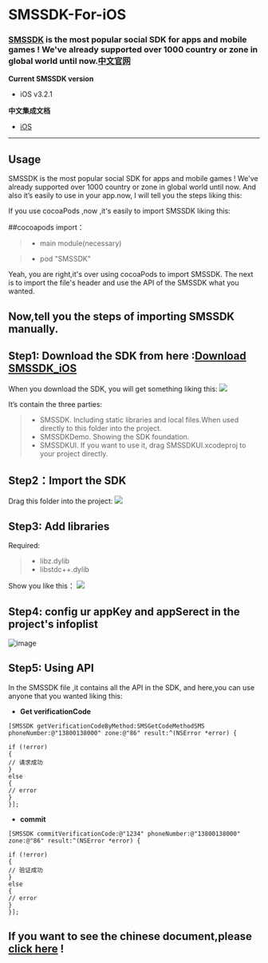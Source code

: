 # SMSSDK-For-iOS

### [SMSSDK](http://sms.mob.com/) is the most popular social SDK for apps and mobile games ! We've already supported over 1000 country or zone in global world  until now.[中文官网](http://sms.mob.com/)

**Current SMSSDK version**

- iOS v3.2.1

**中文集成文档**

- [iOS](http://wiki.mob.com/%E5%BF%AB%E9%80%9F%E9%9B%86%E6%88%90-11/)

- - - - -

## Usage
SMSSDK is the most popular social SDK for apps and mobile games ! We've already supported over 1000 country or zone in global world  until now. And also it’s easily to use in your app.now, I will tell you the steps liking this:

If you use cocoaPods ,now ,it's easily to import SMSSDK liking this:

##cocoapods import：

> * main module(necessary)

> * pod "SMSSDK"

Yeah, you are right,it's over using cocoaPods to import SMSSDK. The next is to import the file's header and use the API of the SMSSDK what you wanted.

## Now,tell you the steps of importing SMSSDK manually.

## Step1: Download the SDK from here :[Download SMSSDK_iOS](http://www.mob.com/#/downloadDetail/SMS/ios)

When you download the SDK, you will get something liking this:
![](http://upload-images.jianshu.io/upload_images/4131265-e6a95e82b977bd69.png?imageMogr2/auto-orient/strip%7CimageView2/2/w/1240)

It’s contain the three parties:

> * SMSSDK. Including static libraries and local files.When used directly to this folder into the project.
> * SMSSDKDemo. Showing the SDK foundation.
> * SMSSDKUI. If you want to use it, drag SMSSDKUI.xcodeproj to your project directly.

## Step2：Import the SDK

Drag  this folder into the project:
![](http://upload-images.jianshu.io/upload_images/4131265-d1c81101c46f7707.png?imageMogr2/auto-orient/strip%7CimageView2/2/w/1240)

## Step3: Add libraries 

Required:

> *  libz.dylib
> * libstdc++.dylib

Show you like this：
![](http://upload-images.jianshu.io/upload_images/4131265-6644e7b04dfd6235.png?imageMogr2/auto-orient/strip%7CimageView2/2/w/1240)

## Step4: config ur appKey and appSerect in the project's infoplist

![image](http://upload-images.jianshu.io/upload_images/4131265-a57b525679f8810d.png?imageMogr2/auto-orient/strip%7CimageView2/2/w/1240)


## Step5: Using API 

In the SMSSDK file ,it contains all the API in the SDK, and here,you can use anyone that you wanted liking this:


- **Get verificationCode**


```
[SMSSDK getVerificationCodeByMethod:SMSGetCodeMethodSMS phoneNumber:@"13800138000" zone:@"86" result:^(NSError *error) {

if (!error)
{
// 请求成功
}
else
{
// error
}
}];
```


- **commit**


```
[SMSSDK commitVerificationCode:@"1234" phoneNumber:@"13800138000" zone:@"86" result:^(NSError *error) {

if (!error)
{
// 验证成功
}
else
{
// error
}
}];
```

## If you want to see the chinese document,please [click here](http://wiki.mob.com/sdk-sms-ios-3-0/) !


